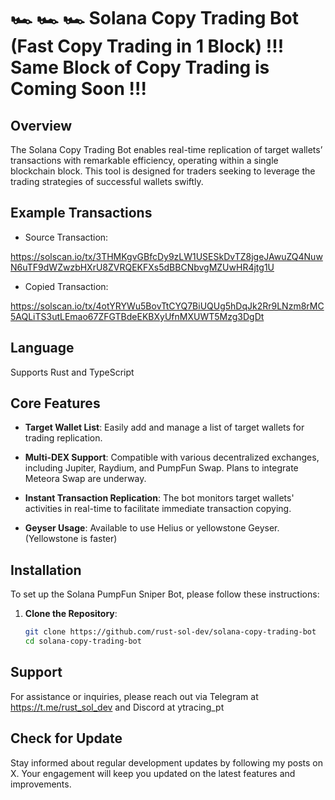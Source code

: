 # 🏎️ 🏎️ 🏎️ Solana Copy Trading Bot (Fast Copy Trading in 1 Block) !!! Same Block of Copy Trading is Coming Soon !!!

## Overview

The Solana Copy Trading Bot enables real-time replication of target wallets’ transactions with remarkable efficiency, operating within a single blockchain block. This tool is designed for traders seeking to leverage the trading strategies of successful wallets swiftly.

## Example Transactions
- Source Transaction:

https://solscan.io/tx/3THMKgvGBfcDy9zLW1USESkDvTZ8jgeJAwuZQ4NuwN6uTF9dWZwzbHXrU8ZVRQEKFXs5dBBCNbvgMZUwHR4jtg1U

- Copied Transaction:

https://solscan.io/tx/4otYRYWu5BovTtCYQ7BiUQUg5hDqJk2Rr9LNzm8rMC5AQLiTS3utLEmao67ZFGTBdeEKBXyUfnMXUWT5Mzg3DgDt

## Language
Supports Rust and TypeScript

## Core Features

- **Target Wallet List**: Easily add and manage a list of target wallets for trading replication.
  
- **Multi-DEX Support**: Compatible with various decentralized exchanges, including Jupiter, Raydium, and PumpFun Swap. Plans to integrate Meteora Swap are underway.
  
- **Instant Transaction Replication**: The bot monitors target wallets' activities in real-time to facilitate immediate transaction copying.
  
- **Geyser Usage**: Available to use Helius or yellowstone Geyser. (Yellowstone is faster)

## Installation

To set up the Solana PumpFun Sniper Bot, please follow these instructions:

1. **Clone the Repository**:
   ```bash
   git clone https://github.com/rust-sol-dev/solana-copy-trading-bot
   cd solana-copy-trading-bot

## Support

For assistance or inquiries, please reach out via Telegram at https://t.me/rust_sol_dev and Discord at ytracing_pt

## Check for Update

Stay informed about regular development updates by following my posts on X. Your engagement will keep you updated on the latest features and improvements.
